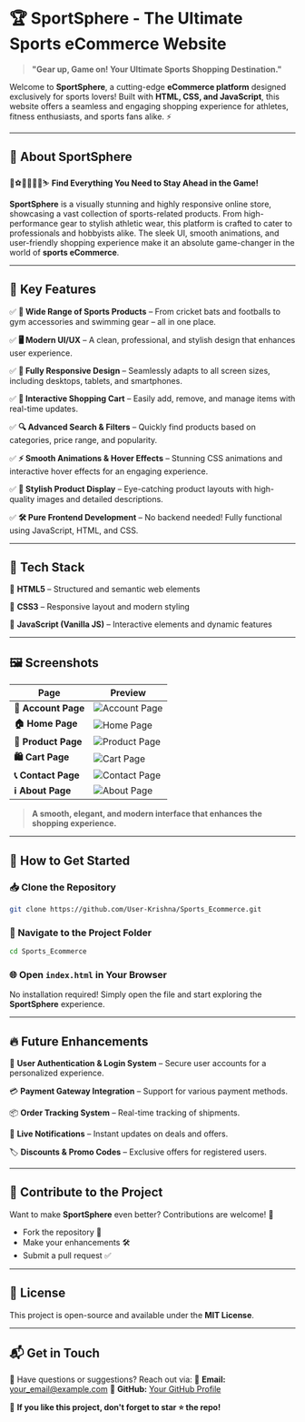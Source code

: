 # 🏆 **SportSphere - The Ultimate Sports eCommerce Website**

> **"Gear up, Game on! Your Ultimate Sports Shopping Destination."**

Welcome to **SportSphere**, a cutting-edge **eCommerce platform** designed exclusively for sports lovers! Built with **HTML, CSS, and JavaScript**, this website offers a seamless and engaging shopping experience for athletes, fitness enthusiasts, and sports fans alike. ⚡

---

## 🚀 **About SportSphere**

🏀⚽🏏🏋️‍♂️🎾⛷️ **Find Everything You Need to Stay Ahead in the Game!**

**SportSphere** is a visually stunning and highly responsive online store, showcasing a vast collection of sports-related products. From high-performance gear to stylish athletic wear, this platform is crafted to cater to professionals and hobbyists alike. The sleek UI, smooth animations, and user-friendly shopping experience make it an absolute game-changer in the world of **sports eCommerce**.

---

## 🎯 **Key Features**

✅ **🏀 Wide Range of Sports Products** – From cricket bats and footballs to gym accessories and swimming gear – all in one place.

✅ **🖥️ Modern UI/UX** – A clean, professional, and stylish design that enhances user experience.

✅ **📱 Fully Responsive Design** – Seamlessly adapts to all screen sizes, including desktops, tablets, and smartphones.

✅ **🛒 Interactive Shopping Cart** – Easily add, remove, and manage items with real-time updates.

✅ **🔍 Advanced Search & Filters** – Quickly find products based on categories, price range, and popularity.

✅ **⚡ Smooth Animations & Hover Effects** – Stunning CSS animations and interactive hover effects for an engaging experience.

✅ **🎨 Stylish Product Display** – Eye-catching product layouts with high-quality images and detailed descriptions.

✅ **🛠️ Pure Frontend Development** – No backend needed! Fully functional using JavaScript, HTML, and CSS.

---

## 🎨 **Tech Stack**

🔹 **HTML5** – Structured and semantic web elements

🔹 **CSS3** – Responsive layout and modern styling

🔹 **JavaScript (Vanilla JS)** – Interactive elements and dynamic features

---

## 🖼️ **Screenshots**

| **Page**       | **Preview** |
|---------------|------------|
| **👤 Account Page** | ![Account Page](https://i.imgur.com/PMMp8aO.png) |
| **🏠 Home Page** | ![Home Page](https://i.imgur.com/yx0tXod.png) |
| **🛒 Product Page** | ![Product Page](https://i.imgur.com/KtQvCjX.png) |
| **🛍️ Cart Page** | ![Cart Page](https://i.imgur.com/wflam0i.png) |
| **📞 Contact Page** | ![Contact Page](https://i.imgur.com/cnHCF1h.png) |
| **ℹ️ About Page** | ![About Page](http://i.imgur.com/BmCODOl.png) |




> **A smooth, elegant, and modern interface that enhances the shopping experience.**

---

## 🚀 **How to Get Started**

### 📥 Clone the Repository
```bash
git clone https://github.com/User-Krishna/Sports_Ecommerce.git
```

### 📂 Navigate to the Project Folder
```bash
cd Sports_Ecommerce
```

### 🌐 Open `index.html` in Your Browser
No installation required! Simply open the file and start exploring the **SportSphere** experience.

---

## 🔥 **Future Enhancements**

🚀 **User Authentication & Login System** – Secure user accounts for a personalized experience.

💳 **Payment Gateway Integration** – Support for various payment methods.

📦 **Order Tracking System** – Real-time tracking of shipments.

🔔 **Live Notifications** – Instant updates on deals and offers.

🏷️ **Discounts & Promo Codes** – Exclusive offers for registered users.

---

## 🤝 **Contribute to the Project**

Want to make **SportSphere** even better? Contributions are welcome! 🎉

- Fork the repository 🍴
- Make your enhancements 🛠️
- Submit a pull request ✅

---

## 📜 **License**

This project is open-source and available under the **MIT License**.

---

## 📬 **Get in Touch**

💬 Have questions or suggestions? Reach out via:
📧 **Email:** [your_email@example.com](mailto:dask84779@gmail.com)
🔗 **GitHub:** [Your GitHub Profile](https://github.com/User-Krishna)

🌟 **If you like this project, don't forget to star ⭐ the repo!**
